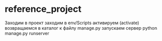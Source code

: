 # reference_project
Заходим в проект
заходим в env/Scripts
активируем (activate)
возвращаемся в каталог к файлу manage.py
запускаем сервер 
python manage.py runserver
